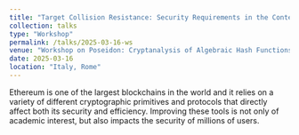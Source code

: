 ```yaml
---
title: "Target Collision Resistance: Security Requirements in the Context of Hash-based Signatures"
collection: talks
type: "Workshop"
permalink: /talks/2025-03-16-ws
venue: "Workshop on Poseidon: Cryptanalysis of Algebraic Hash Functions"
date: 2025-03-16
location: "Italy, Rome"
---
```


Ethereum is one of the largest blockchains in the world and it relies on a variety of different cryptographic primitives and protocols that directly affect both its security and efficiency.  Improving these tools is not only of academic interest, but also impacts the security of millions of users.  